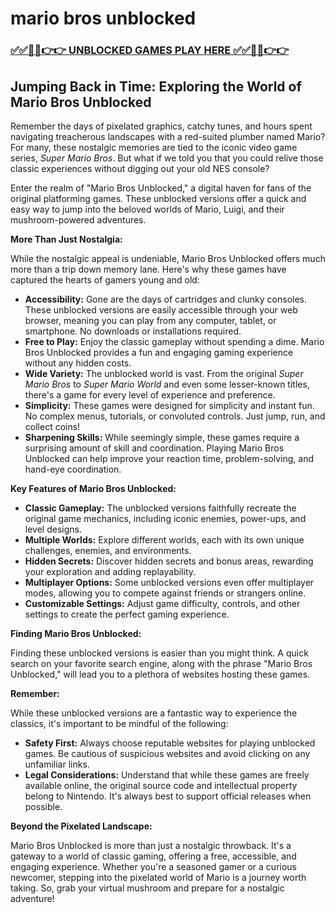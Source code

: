 # mario bros unblocked

### [✅✅🔴🔴👉👉 UNBLOCKED GAMES PLAY HERE ✅✅🔴🔴👉👉](https://topstoryindia.com)

## Jumping Back in Time: Exploring the World of Mario Bros Unblocked

Remember the days of pixelated graphics, catchy tunes, and hours spent navigating treacherous landscapes with a red-suited plumber named Mario? For many, these nostalgic memories are tied to the iconic video game series, *Super Mario Bros*. But what if we told you that you could relive those classic experiences without digging out your old NES console? 

Enter the realm of "Mario Bros Unblocked," a digital haven for fans of the original platforming games. These unblocked versions offer a quick and easy way to jump into the beloved worlds of Mario, Luigi, and their mushroom-powered adventures. 

**More Than Just Nostalgia:**

While the nostalgic appeal is undeniable, Mario Bros Unblocked offers much more than a trip down memory lane. Here's why these games have captured the hearts of gamers young and old:

* **Accessibility:** Gone are the days of cartridges and clunky consoles. These unblocked versions are easily accessible through your web browser, meaning you can play from any computer, tablet, or smartphone. No downloads or installations required.
* **Free to Play:**  Enjoy the classic gameplay without spending a dime.  Mario Bros Unblocked provides a fun and engaging gaming experience without any hidden costs.
* **Wide Variety:** The unblocked world is vast. From the original *Super Mario Bros* to *Super Mario World* and even some lesser-known titles, there's a game for every level of experience and preference.
* **Simplicity:** These games were designed for simplicity and instant fun. No complex menus, tutorials, or convoluted controls. Just jump, run, and collect coins!
* **Sharpening Skills:**  While seemingly simple, these games require a surprising amount of skill and coordination. Playing Mario Bros Unblocked can help improve your reaction time, problem-solving, and hand-eye coordination. 

**Key Features of Mario Bros Unblocked:**

* **Classic Gameplay:** The unblocked versions faithfully recreate the original game mechanics, including iconic enemies, power-ups, and level designs.
* **Multiple Worlds:**  Explore different worlds, each with its own unique challenges, enemies, and environments. 
* **Hidden Secrets:**  Discover hidden secrets and bonus areas, rewarding your exploration and adding replayability. 
* **Multiplayer Options:** Some unblocked versions even offer multiplayer modes, allowing you to compete against friends or strangers online.
* **Customizable Settings:**  Adjust game difficulty, controls, and other settings to create the perfect gaming experience.

**Finding Mario Bros Unblocked:**

Finding these unblocked versions is easier than you might think. A quick search on your favorite search engine, along with the phrase "Mario Bros Unblocked," will lead you to a plethora of websites hosting these games. 

**Remember:**

While these unblocked versions are a fantastic way to experience the classics, it's important to be mindful of the following:

* **Safety First:**  Always choose reputable websites for playing unblocked games. Be cautious of suspicious websites and avoid clicking on any unfamiliar links.
* **Legal Considerations:**  Understand that while these games are freely available online, the original source code and intellectual property belong to Nintendo. It's always best to support official releases when possible.

**Beyond the Pixelated Landscape:**

Mario Bros Unblocked is more than just a nostalgic throwback. It's a gateway to a world of classic gaming, offering a free, accessible, and engaging experience. Whether you're a seasoned gamer or a curious newcomer, stepping into the pixelated world of Mario is a journey worth taking. So, grab your virtual mushroom and prepare for a nostalgic adventure! 
